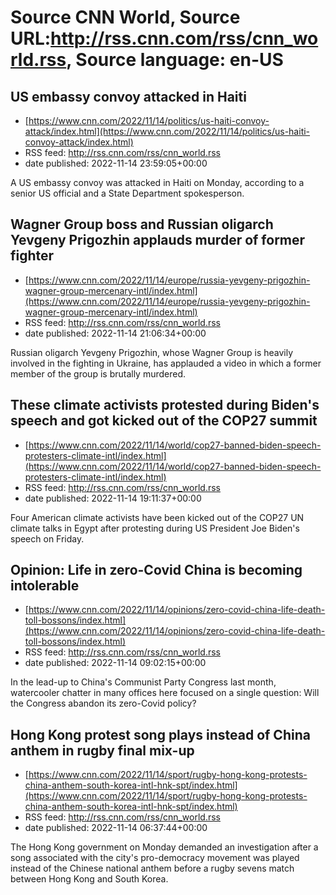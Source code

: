 # Source CNN World, Source URL:http://rss.cnn.com/rss/cnn_world.rss, Source language: en-US

## US embassy convoy attacked in Haiti
 - [https://www.cnn.com/2022/11/14/politics/us-haiti-convoy-attack/index.html](https://www.cnn.com/2022/11/14/politics/us-haiti-convoy-attack/index.html)
 - RSS feed: http://rss.cnn.com/rss/cnn_world.rss
 - date published: 2022-11-14 23:59:05+00:00

A US embassy convoy was attacked in Haiti on Monday, according to a senior US official and a State Department spokesperson.

## Wagner Group boss and Russian oligarch Yevgeny Prigozhin applauds murder of former fighter
 - [https://www.cnn.com/2022/11/14/europe/russia-yevgeny-prigozhin-wagner-group-mercenary-intl/index.html](https://www.cnn.com/2022/11/14/europe/russia-yevgeny-prigozhin-wagner-group-mercenary-intl/index.html)
 - RSS feed: http://rss.cnn.com/rss/cnn_world.rss
 - date published: 2022-11-14 21:06:34+00:00

Russian oligarch Yevgeny Prigozhin, whose Wagner Group is heavily involved in the fighting in Ukraine, has applauded a video in which a former member of the group is brutally murdered.

## These climate activists protested during Biden's speech and got kicked out of the COP27 summit
 - [https://www.cnn.com/2022/11/14/world/cop27-banned-biden-speech-protesters-climate-intl/index.html](https://www.cnn.com/2022/11/14/world/cop27-banned-biden-speech-protesters-climate-intl/index.html)
 - RSS feed: http://rss.cnn.com/rss/cnn_world.rss
 - date published: 2022-11-14 19:11:37+00:00

Four American climate activists have been kicked out of the COP27 UN climate talks in Egypt after protesting during US President Joe Biden's speech on Friday.

## Opinion: Life in zero-Covid China is becoming intolerable
 - [https://www.cnn.com/2022/11/14/opinions/zero-covid-china-life-death-toll-bossons/index.html](https://www.cnn.com/2022/11/14/opinions/zero-covid-china-life-death-toll-bossons/index.html)
 - RSS feed: http://rss.cnn.com/rss/cnn_world.rss
 - date published: 2022-11-14 09:02:15+00:00

In the lead-up to China's Communist Party Congress last month, watercooler chatter in many offices here focused on a single question: Will the Congress abandon its zero-Covid policy?

## Hong Kong protest song plays instead of China anthem in rugby final mix-up
 - [https://www.cnn.com/2022/11/14/sport/rugby-hong-kong-protests-china-anthem-south-korea-intl-hnk-spt/index.html](https://www.cnn.com/2022/11/14/sport/rugby-hong-kong-protests-china-anthem-south-korea-intl-hnk-spt/index.html)
 - RSS feed: http://rss.cnn.com/rss/cnn_world.rss
 - date published: 2022-11-14 06:37:44+00:00

The Hong Kong government on Monday demanded an investigation after a song associated with the city's pro-democracy movement was played instead of the Chinese national anthem before a rugby sevens match between Hong Kong and South Korea.
